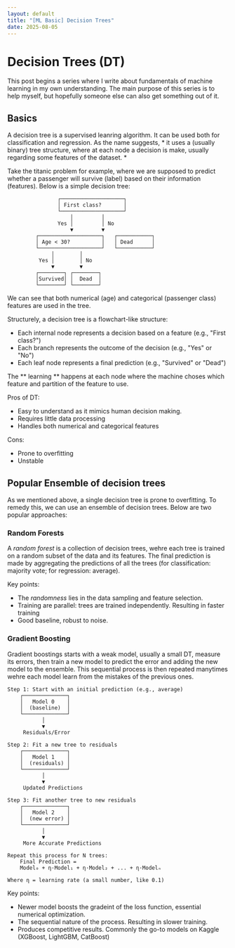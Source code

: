 ```yaml
---
layout: default
title: "[ML Basic] Decision Trees"
date: 2025-08-05
---
```


# Decision Trees (DT)
This post begins a series where I write about fundamentals of machine learning in my own understanding. The main purpose of this series is to help myself, but hopefully someone else can also get something out of it.

## Basics
A decision tree is a supervised leanring algorithm. It can be used both for classification and regression. As the name suggests, * it uses a (usually binary) tree structure, where at each node a decision is make, usually regarding some features of the dataset. * 

Take the titanic problem for example, where we are supposed to predict whether a passenger will survive (label) based on their information (features). Below is a simple decision tree: 

```
                ┌────────────────────┐
                │ First class?       │
                └────────────────────┘
                    │         │
                Yes │         │ No
                    ▼         ▼
         ┌────────────────────┐   ┌───────────┐
         │ Age < 30?          │   │ Dead      │
         └────────────────────┘   └───────────┘
              │        │
          Yes │        │ No
              ▼        ▼
         ┌────────┐ ┌────────┐
         │Survived│ │  Dead  │
         └────────┘ └────────┘
```

We can see that both numerical (age) and categorical (passenger class) features are used in the tree. 


Structurely, a decision tree is a flowchart-like structure: 

- Each internal node represents a decision based on a feature (e.g., "First class?")
- Each branch represents the outcome of the decision (e.g., "Yes" or "No")
- Each leaf node represents a final prediction (e.g., "Survived" or "Dead")

The ** learning ** happens at each node where the machine choses which feature and partition of the feature to use. 

Pros of DT:
- Easy to understand as it mimics human decision making.
- Requires little data processing
- Handles both numerical and categorical features

Cons:
- Prone to overfitting
- Unstable



## Popular Ensemble of decision trees
As we mentioned above, a single decision tree is prone to overfitting. To remedy this, we can use an ensemble of decision trees. Below are two popular approaches:

### Random Forests

A *random forest* is a collection of decision trees, wehre each tree is trained on a random subset of the data and its features. The final prediction is made by aggregating the predictions of all the trees (for classification: majority vote; for regression: average). 

Key points: 
- The *randomness* lies in the data sampling and feature selection.
- Training are parallel: trees are trained independently. Resulting in faster training
- Good baseline, robust to noise.

### Gradient Boosting

Gradient boostings starts with a weak model, usually a small DT, measure its errors, then train a new model to predict the error and adding the new model to the ensemble. This sequential process is then repeated manytimes wehre each model learn from the mistakes of the previous ones.

```
Step 1: Start with an initial prediction (e.g., average)
    ┌──────────────┐
    │   Model 0    │
    │  (baseline)  │
    └──────────────┘
           │
           ▼
     Residuals/Error

Step 2: Fit a new tree to residuals
    ┌──────────────┐
    │   Model 1    │
    │  (residuals) │
    └──────────────┘
           │
           ▼
     Updated Predictions

Step 3: Fit another tree to new residuals
    ┌──────────────┐
    │   Model 2    │
    │  (new error) │
    └──────────────┘
           │
           ▼
     More Accurate Predictions

Repeat this process for N trees:
    Final Prediction = 
    Model₀ + η·Model₁ + η·Model₂ + ... + η·Modelₙ

Where η = learning rate (a small number, like 0.1)
```


Key points:
- Newer model boosts the gradeint of the loss function, essential numerical optimization.
- The sequential nature of the process. Resulting in slower training.
- Produces competitive results. Commonly the go-to models on Kaggle (XGBoost, LightGBM, CatBoost)




